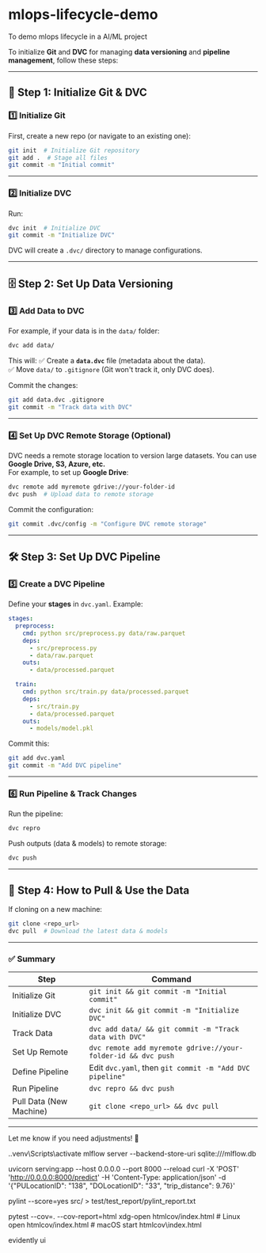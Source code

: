 # mlops-lifecycle-demo
To demo mlops lifecycle in a AI/ML project

To initialize **Git** and **DVC** for managing **data versioning** and **pipeline management**, follow these steps:

---

## **🚀 Step 1: Initialize Git & DVC**
### **1️⃣ Initialize Git**
First, create a new repo (or navigate to an existing one):

```bash
git init  # Initialize Git repository
git add .  # Stage all files
git commit -m "Initial commit"
```

---

### **2️⃣ Initialize DVC**
Run:

```bash
dvc init  # Initialize DVC
git commit -m "Initialize DVC"
```

DVC will create a `.dvc/` directory to manage configurations.

---

## **🗄 Step 2: Set Up Data Versioning**
### **3️⃣ Add Data to DVC**
For example, if your data is in the `data/` folder:

```bash
dvc add data/
```

This will:
✅ Create a **`data.dvc`** file (metadata about the data).  
✅ Move `data/` to `.gitignore` (Git won't track it, only DVC does).  

Commit the changes:

```bash
git add data.dvc .gitignore
git commit -m "Track data with DVC"
```

---

### **4️⃣ Set Up DVC Remote Storage (Optional)**
DVC needs a remote storage location to version large datasets. You can use **Google Drive, S3, Azure, etc.**  
For example, to set up **Google Drive**:

```bash
dvc remote add myremote gdrive://your-folder-id
dvc push  # Upload data to remote storage
```

Commit the configuration:

```bash
git commit .dvc/config -m "Configure DVC remote storage"
```

---

## **🛠 Step 3: Set Up DVC Pipeline**
### **5️⃣ Create a DVC Pipeline**
Define your **stages** in `dvc.yaml`. Example:

```yaml
stages:
  preprocess:
    cmd: python src/preprocess.py data/raw.parquet
    deps:
      - src/preprocess.py
      - data/raw.parquet
    outs:
      - data/processed.parquet

  train:
    cmd: python src/train.py data/processed.parquet
    deps:
      - src/train.py
      - data/processed.parquet
    outs:
      - models/model.pkl
```

Commit this:

```bash
git add dvc.yaml
git commit -m "Add DVC pipeline"
```

---

### **6️⃣ Run Pipeline & Track Changes**
Run the pipeline:

```bash
dvc repro
```

Push outputs (data & models) to remote storage:

```bash
dvc push
```

---

## **🔄 Step 4: How to Pull & Use the Data**
If cloning on a new machine:

```bash
git clone <repo_url>
dvc pull  # Download the latest data & models
```

---

### **✅ Summary**
| Step | Command |
|------|---------|
| Initialize Git | `git init && git commit -m "Initial commit"` |
| Initialize DVC | `dvc init && git commit -m "Initialize DVC"` |
| Track Data | `dvc add data/ && git commit -m "Track data with DVC"` |
| Set Up Remote | `dvc remote add myremote gdrive://your-folder-id && dvc push` |
| Define Pipeline | Edit `dvc.yaml`, then `git commit -m "Add DVC pipeline"` |
| Run Pipeline | `dvc repro && dvc push` |
| Pull Data (New Machine) | `git clone <repo_url> && dvc pull` |

---

Let me know if you need adjustments! 🚀

.\.venv\Scripts\activate
mlflow server --backend-store-uri sqlite:///mlflow.db  

uvicorn serving:app --host 0.0.0.0 --port 8000 --reload
curl -X 'POST' 'http://0.0.0.0:8000/predict' -H 'Content-Type: application/json' -d '{"PULocationID": "138", "DOLocationID": "33", "trip_distance": 9.76}'


pylint --score=yes src/ > test/test_report/pylint_report.txt

pytest --cov=. --cov-report=html
xdg-open htmlcov/index.html  # Linux
open htmlcov/index.html      # macOS
start htmlcov\index.html

evidently ui